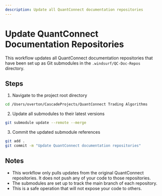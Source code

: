 ```yaml
---
description: Update all QuantConnect documentation repositories
---
```


# Update QuantConnect Documentation Repositories

This workflow updates all QuantConnect documentation repositories that have been set up as Git submodules in the `.windsurf/QC-Doc-Repos` directory.

## Steps

1. Navigate to the project root directory
```bash
cd /Users/overton/CascadeProjects/QuantConnect Trading Algorithms
```

2. Update all submodules to their latest versions
```bash
git submodule update --remote --merge
```

3. Commit the updated submodule references
```bash
git add .
git commit -m "Update QuantConnect documentation repositories"
```

## Notes

- This workflow only pulls updates from the original QuantConnect repositories. It does not push any of your code to those repositories.
- The submodules are set up to track the main branch of each repository.
- This is a safe operation that will not expose your code to others.
